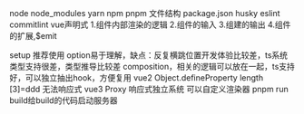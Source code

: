 node node_modules yarn npm pnpm
文件结构
package.json
husky eslint commitlint
vue声明式
1.组件内部渲染的逻辑
2.组件的输入
3.组建的输出
4.组件的扩展<slot/>,$emit

setup 推荐使用
option易于理解，缺点：反复横跳位置开发体验比较差，ts系统类型支持很差，类型推导比较差
composition，相关的逻辑可以放在一起，ts支持好，可以独立抽出hook，方便复用
vue2 Object.defineProperty length [3]=ddd 无法响应式
vue3 Proxy
响应式独立系统
可以自定义渲染器
pnpm run build给build的代码启动服务器